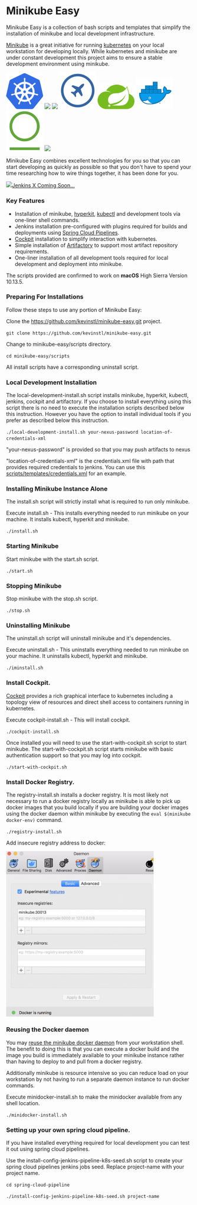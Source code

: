 # Minikube Easy

Minikube Easy is a collection of bash scripts and templates that simplify the installation of minikube and local development infrastructure. 

[Minikube](https://github.com/kubernetes/minikube) is a great initiative for running [kubernetes](https://kubernetes.io/docs/home) on your local workstation for developing locally. While kubernetes and minikube are under constant development this project aims to ensure a stable development environment using minikube.


[<img src="https://raw.githubusercontent.com/kubernetes/kubernetes/master/logo/logo.png" width="100px">](https://kubernetes.io/docs/home) 
[<img src="https://raw.githubusercontent.com/kubernetes/minikube/master/logo/logo.png" width="100px">](https://github.com/kubernetes/minikube) 
[<img src="https://wiki.jenkins.io/download/attachments/2916393/logo.png" width="100px">](https://jenkins.io) 
[<img src="images/cockpit.png" width="100px">](https://cockpit-project.org) 
[<img src="images/icon-spring-cloud.svg" width="100px">](https://cloud.spring.io/spring-cloud-pipelines) 
[<img src="images/moby.png" width="100px">](https://www.docker.com) 
[<img src="images/artifactory.png" width="100px">](https://jfrog.com/artifactory) 
[<img src="https://raw.githubusercontent.com/kubernetes/helm/master/docs/logos/helm_logo_transparent.png" width="100px">](https://docs.helm.sh) 

Minikube Easy combines excellent technologies for you so that you can start developing as quickly as possible so that you don't have to spend your time researching how to wire things together, it has been done for you.

[<img src="https://jenkins.io/images/logos/jenkins-x/jenkins-x-256.png" width="100px">Jenkins X Coming Soon...](https://jenkins-x.io) 


### Key Features

* Installation of minikube, [hyperkit](https://github.com/moby/hyperkit), [kubectl](https://kubernetes.io/docs/reference/kubectl/overview) and development tools via one-liner shell commands.
* Jenkins installation pre-configured with plugins required for builds and deployments using [Spring Cloud Pipelines](https://cloud.spring.io/spring-cloud-pipelines).
* [Cockpit](https://cockpit-project.org) installation to simplify interaction with kubernetes.
* Simple installation of [Artifactory](https://jfrog.com/artifactory) to support most artifact repository requirements.
* One-liner installation of all development tools required for local development and deployment into minikube.

The scripts provided are confirmed to work on **macOS** High Sierra Version 10.13.5.

### Preparing For Installations

Follow these steps to use any portion of Minikube Easy:

Clone the https://github.com/kevinstl/minikube-easy.git project. 

`git clone https://github.com/kevinstl/minikube-easy.git`

Change to minikube-easy/scripts directory.

`cd minikube-easy/scripts`

All install scripts have a corresponding uninstall script.

### Local Development Installation

The local-development-install.sh script installs minikube, hyperkit, kubectl, jenkins, cockpit and artifactory. If you choose to install everything using this script there is no need to execute the  installation scripts described below this instruction. However you have the option to install individual tools if you prefer as described below this instruction.

`./local-development-install.sh your-nexus-password location-of-credentials-xml`

"your-nexus-password" is provided so that you may push artifacts to nexus
 
 "location-of-credentials-xml" is the credentials.xml file with path that provides required credentials to jenkins. You can use this [scripts/templates/credentials.xml]([https://raw.githubusercontent.com/kevinstl/minikube-easy/blob/master/scripts/templates/credentials.xml]) for an example.

### Installing Minikube Instance Alone

The install.sh script will strictly install what is required to run only minikube.

Execute install.sh - This installs everything needed to run minikube on your machine. It installs kubectl, hyperkit and minikube.

`./install.sh`


### Starting Minikube

Start minikube with the start.sh script.

`./start.sh`

### Stopping Minikube

Stop minikube with the stop.sh script.

`./stop.sh`

### Uninstalling Minikube

The uninstall.sh script will uninstall minikube and it's dependencies.

Execute uninstall.sh - This uninstalls everything needed to run minikube on your machine. It uninstalls kubectl, hyperkit and minikube.

`./iminstall.sh`


### Install Cockpit.

[Cockpit](https://cockpit-project.org/) provides a rich graphical interface to kubernetes including a topology view of resources and direct shell access to containers running in kubernetes.

Execute cockpit-install.sh - This will install cockpit. 

`./cockpit-install.sh`

Once installed you will need to use the start-with-cockpit.sh script to start minikube.  The start-with-cockpit.sh script starts minikube with basic authentication support so that you may log into cockpit.

`./start-with-cockpit.sh`


### Install Docker Registry.

The registry-install.sh installs a docker registry. It is most likely not necessary to run a docker registry locally as minikube is able to pick up docker images that you build locally if you are building your docker images using the docker daemon within minikube by executing the `eval $(minikube docker-env)` command.

`./registry-install.sh`

Add insecure registry address to docker:

<img src="images/docker-insecure-registry.png" width="400"/>
 
 
 ### Reusing the Docker daemon
 
 You may [reuse the minikube docker daemon](https://github.com/kubernetes/minikube/blob/master/docs/reusing_the_docker_daemon.md) from your workstation shell. The benefit to doing this is that you can execute a docker build and the image you build is immediately available to your minikube instance rather than having to deploy to and pull from a docker registry.
 
 Additionally minikube is resource intensive so you can reduce load on your workstation by not having to run a separate daemon instance to run docker commands.
 
Execute minidocker-install.sh to make the minidocker available from any shell location.

`./minidocker-install.sh`


### Setting up your own spring cloud pipeline.

If you have installed everything required for local development you can test it out using spring cloud pipelines. 

Use the install-config-jenkins-pipeline-k8s-seed.sh script to create your spring cloud pipelines jenkins jobs seed. Replace project-name with your project name.

`cd spring-cloud-pipeline`

 `./install-config-jenkins-pipeline-k8s-seed.sh project-name`




